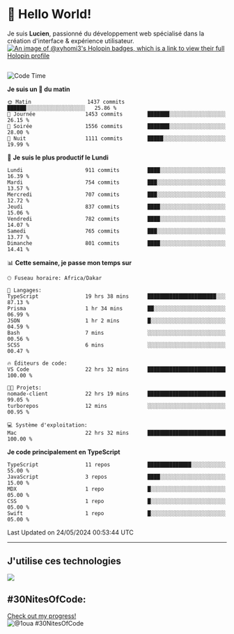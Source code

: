 # 👋 Hello World!

Je suis **Lucien**, passionné du développement web spécialisé dans la création d'interface & expérience utilisateur.
[![An image of @xyhomi3's Holopin badges, which is a link to view their full Holopin profile](https://holopin.me/xyhomi3)](https://holopin.io/@xyhomi3)

##

<!--START_SECTION:waka-->
![Code Time](http://img.shields.io/badge/Code%20Time-1%2C209%20hrs%2033%20mins-blue)

**Je suis un 🐤 du matin** 

```text
🌞 Matin                  1437 commits        ██████░░░░░░░░░░░░░░░░░░░   25.86 % 
🌆 Journée                1453 commits        ███████░░░░░░░░░░░░░░░░░░   26.15 % 
🌃 Soirée                 1556 commits        ███████░░░░░░░░░░░░░░░░░░   28.00 % 
🌙 Nuit                   1111 commits        █████░░░░░░░░░░░░░░░░░░░░   19.99 % 
```
📅 **Je suis le plus productif le Lundi** 

```text
Lundi                    911 commits         ████░░░░░░░░░░░░░░░░░░░░░   16.39 % 
Mardi                    754 commits         ███░░░░░░░░░░░░░░░░░░░░░░   13.57 % 
Mercredi                 707 commits         ███░░░░░░░░░░░░░░░░░░░░░░   12.72 % 
Jeudi                    837 commits         ████░░░░░░░░░░░░░░░░░░░░░   15.06 % 
Vendredi                 782 commits         ████░░░░░░░░░░░░░░░░░░░░░   14.07 % 
Samedi                   765 commits         ███░░░░░░░░░░░░░░░░░░░░░░   13.77 % 
Dimanche                 801 commits         ████░░░░░░░░░░░░░░░░░░░░░   14.41 % 
```


📊 **Cette semaine, je passe mon temps sur** 

```text
🕑︎ Fuseau horaire: Africa/Dakar

💬 Langages: 
TypeScript               19 hrs 38 mins      ██████████████████████░░░   87.13 % 
Prisma                   1 hr 34 mins        ██░░░░░░░░░░░░░░░░░░░░░░░   06.99 % 
JSON                     1 hr 2 mins         █░░░░░░░░░░░░░░░░░░░░░░░░   04.59 % 
Bash                     7 mins              ░░░░░░░░░░░░░░░░░░░░░░░░░   00.56 % 
SCSS                     6 mins              ░░░░░░░░░░░░░░░░░░░░░░░░░   00.47 % 

🔥 Éditeurs de code: 
VS Code                  22 hrs 32 mins      █████████████████████████   100.00 % 

🐱‍💻 Projets: 
nomade-client            22 hrs 19 mins      █████████████████████████   99.05 % 
turborepos               12 mins             ░░░░░░░░░░░░░░░░░░░░░░░░░   00.95 % 

💻 Système d'exploitation: 
Mac                      22 hrs 32 mins      █████████████████████████   100.00 % 
```

**Je code principalement en TypeScript** 

```text
TypeScript               11 repos            ██████████████░░░░░░░░░░░   55.00 % 
JavaScript               3 repos             ████░░░░░░░░░░░░░░░░░░░░░   15.00 % 
MDX                      1 repo              █░░░░░░░░░░░░░░░░░░░░░░░░   05.00 % 
CSS                      1 repo              █░░░░░░░░░░░░░░░░░░░░░░░░   05.00 % 
Swift                    1 repo              █░░░░░░░░░░░░░░░░░░░░░░░░   05.00 % 
```




 Last Updated on 24/05/2024 00:53:44 UTC
<!--END_SECTION:waka-->
---

## J'utilise ces technologies

<p align="left">
  <a href="https://skillicons.dev">
    <img src="https://skillicons.dev/icons?i=ts,js,md,scss,tailwind,react,redux,docker,express,astro,vite,nextjs,vercel,figma,ableton" />
  </a>
</p>

## #30NitesOfCode:
  [Check out my progress!](https://www.codedex.io/@1oua/30-nites-of-code)  
  ![@1oua #30NitesOfCode](https://www.codedex.io/api/petStatus?user=1oua)
